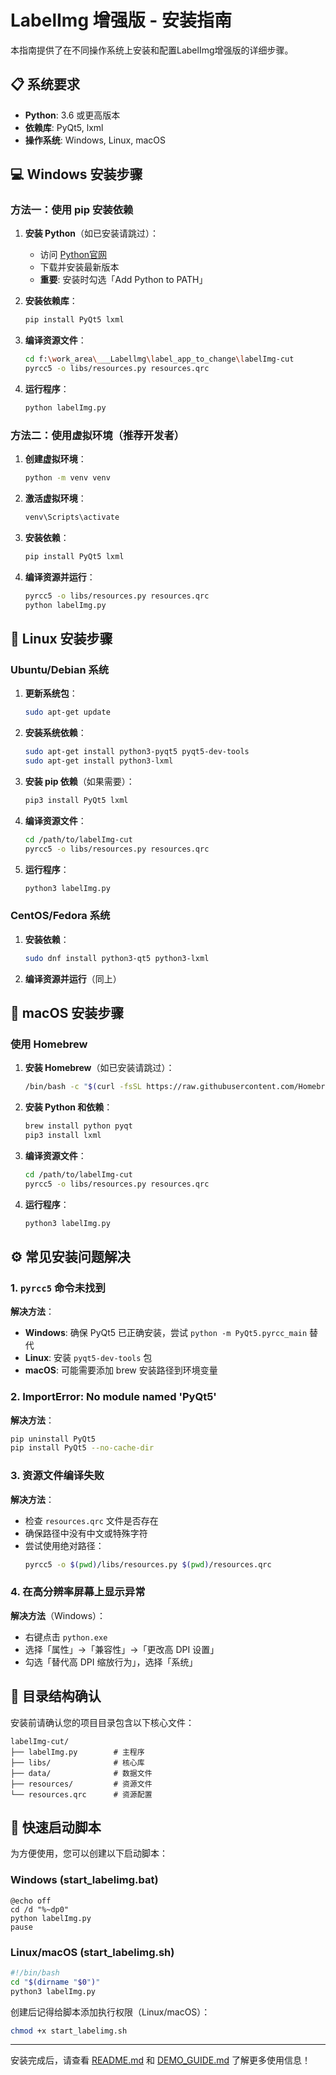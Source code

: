 # LabelImg 增强版 - 安装指南

本指南提供了在不同操作系统上安装和配置LabelImg增强版的详细步骤。

## 📋 系统要求

- **Python**: 3.6 或更高版本
- **依赖库**: PyQt5, lxml
- **操作系统**: Windows, Linux, macOS

## 💻 Windows 安装步骤

### 方法一：使用 pip 安装依赖

1. **安装 Python**（如已安装请跳过）：
   - 访问 [Python官网](https://www.python.org/downloads/windows/)
   - 下载并安装最新版本
   - **重要**: 安装时勾选「Add Python to PATH」

2. **安装依赖库**：
   ```bash
   pip install PyQt5 lxml
   ```

3. **编译资源文件**：
   ```bash
   cd f:\work_area\___Labellmg\label_app_to_change\labelImg-cut
   pyrcc5 -o libs/resources.py resources.qrc
   ```

4. **运行程序**：
   ```bash
   python labelImg.py
   ```

### 方法二：使用虚拟环境（推荐开发者）

1. **创建虚拟环境**：
   ```bash
   python -m venv venv
   ```

2. **激活虚拟环境**：
   ```bash
   venv\Scripts\activate
   ```

3. **安装依赖**：
   ```bash
   pip install PyQt5 lxml
   ```

4. **编译资源并运行**：
   ```bash
   pyrcc5 -o libs/resources.py resources.qrc
   python labelImg.py
   ```

## 🐧 Linux 安装步骤

### Ubuntu/Debian 系统

1. **更新系统包**：
   ```bash
   sudo apt-get update
   ```

2. **安装系统依赖**：
   ```bash
   sudo apt-get install python3-pyqt5 pyqt5-dev-tools
   sudo apt-get install python3-lxml
   ```

3. **安装 pip 依赖**（如果需要）：
   ```bash
   pip3 install PyQt5 lxml
   ```

4. **编译资源文件**：
   ```bash
   cd /path/to/labelImg-cut
   pyrcc5 -o libs/resources.py resources.qrc
   ```

5. **运行程序**：
   ```bash
   python3 labelImg.py
   ```

### CentOS/Fedora 系统

1. **安装依赖**：
   ```bash
   sudo dnf install python3-qt5 python3-lxml
   ```

2. **编译资源并运行**（同上）

## 🍎 macOS 安装步骤

### 使用 Homebrew

1. **安装 Homebrew**（如已安装请跳过）：
   ```bash
   /bin/bash -c "$(curl -fsSL https://raw.githubusercontent.com/Homebrew/install/HEAD/install.sh)"
   ```

2. **安装 Python 和依赖**：
   ```bash
   brew install python pyqt
   pip3 install lxml
   ```

3. **编译资源文件**：
   ```bash
   cd /path/to/labelImg-cut
   pyrcc5 -o libs/resources.py resources.qrc
   ```

4. **运行程序**：
   ```bash
   python3 labelImg.py
   ```

## ⚙️ 常见安装问题解决

### 1. `pyrcc5` 命令未找到

**解决方法**：
- **Windows**: 确保 PyQt5 已正确安装，尝试 `python -m PyQt5.pyrcc_main` 替代
- **Linux**: 安装 `pyqt5-dev-tools` 包
- **macOS**: 可能需要添加 brew 安装路径到环境变量

### 2. ImportError: No module named 'PyQt5'

**解决方法**：
```bash
pip uninstall PyQt5
pip install PyQt5 --no-cache-dir
```

### 3. 资源文件编译失败

**解决方法**：
- 检查 `resources.qrc` 文件是否存在
- 确保路径中没有中文或特殊字符
- 尝试使用绝对路径：
  ```bash
  pyrcc5 -o $(pwd)/libs/resources.py $(pwd)/resources.qrc
  ```

### 4. 在高分辨率屏幕上显示异常

**解决方法**（Windows）：
- 右键点击 `python.exe`
- 选择「属性」→「兼容性」→「更改高 DPI 设置」
- 勾选「替代高 DPI 缩放行为」，选择「系统」

## 📁 目录结构确认

安装前请确认您的项目目录包含以下核心文件：

```
labelImg-cut/
├── labelImg.py        # 主程序
├── libs/              # 核心库
├── data/              # 数据文件
├── resources/         # 资源文件
└── resources.qrc      # 资源配置
```

## 🚀 快速启动脚本

为方便使用，您可以创建以下启动脚本：

### Windows (start_labelimg.bat)
```batch
@echo off
cd /d "%~dp0"
python labelImg.py
pause
```

### Linux/macOS (start_labelimg.sh)
```bash
#!/bin/bash
cd "$(dirname "$0")"
python3 labelImg.py
```

创建后记得给脚本添加执行权限（Linux/macOS）：
```bash
chmod +x start_labelimg.sh
```

---

安装完成后，请查看 [README.md](./README.md) 和 [DEMO_GUIDE.md](./DEMO_GUIDE.md) 了解更多使用信息！
